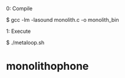 
0: Compile

$ gcc -lm -lasound monolith.c -o monolith_bin

1: Execute

$ ./metaloop.sh


# monolithophone
